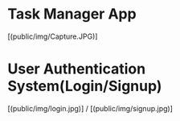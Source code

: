 # Task Manager App
[(public/img/Capture.JPG)]

# User Authentication System(Login/Signup)
[(public/img/login.jpg)] / [(public/img/signup.jpg)]